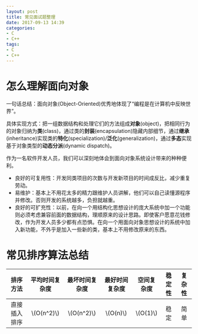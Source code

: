 ```yaml
---
layout: post
title: 常见面试题整理
date: 2017-09-13 14:39
categories:
- C
- C++
tags: 
- C
- C++
---
```


<script type="text/javascript" src="http://cdn.mathjax.org/mathjax/latest/MathJax.js?config=default"></script>

# 怎么理解面向对象 #

一句话总结：面向对象(Object-Oriented)优秀地体现了“编程是在计算机中反映世界”。

具体实现方式：把一组数据结构和处理它们的方法组成**对象**(object)，把相同行为的对象归纳为**类**(class)，通过类的**封装**(encapsulation)隐藏内部细节，通过**继承**(inheritance)实现类的**特化**(specialization)/**泛化**(generalization)，通过**多态**实现基于对象类型的**动态分派**(dynamic dispatch)。

作为一名软件开发人员，我们可以深刻地体会到面向对象系统设计带来的种种便利。
- 良好的可复用性：开发同类项目的次数与开发新项目的时间成反比，减少重复劳动。
- 易维护：基本上不用花太多的精力跟维护人员讲解，他们可以自己读懂源程序并修改。否则开发的系统越多，负担就越重。
- 良好的可扩充性：以前，在向一个用结构化思想设计的庞大系统中加一个功能则必须考虑兼容前面的数据结构，理顺原来的设计思路。即使客户愿意花钱修改，作为开发人员多少都有点恐惧。在向一个用面向对象思想设计的系统中加入新功能，不外乎是加入一些新的类，基本上不用修改原来的东西。

# 常见排序算法总结 #

|排序方法|平均时间复杂度|最坏时间复杂度|最好时间复杂度|空间复杂度|稳定性|复杂性|
|:---:|:---:|:---:|:---:|:---:|:---:|:---:|
|直接插入排序|\\(O(n^2)\\)|\\(O(n^2)\\)|\\(O(n)\\)|\\(O(1)\\)|稳定|简单|